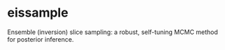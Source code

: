 # eissample
Ensemble (inversion) slice sampling: a robust, self-tuning MCMC method for posterior inference.
